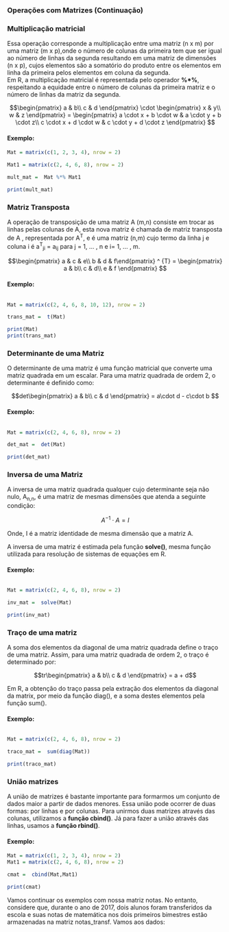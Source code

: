 ### <b>Operações com Matrizes (Continuação) </b>

### Multiplicação matricial
Essa operação corresponde a multiplicação entre uma matriz (n x m) por uma matriz (m x p),onde o número de colunas da primeira tem que ser igual ao número de linhas da segunda resultando em uma matriz de dimensões (n x p), cujos elementos são a somatório do produto entre os elementos em linha da primeira pelos elementos em coluna da segunda.<br>
Em R, a multiplicação matricial é representada pelo operador **%*%**, respeitando a equidade entre o número de colunas da primeira matriz e o número de linhas da matriz da segunda. <br>


```math
\begin{pmatrix} a & b\\ c & d \end{pmatrix} \cdot \begin{pmatrix} x & y\\ w & z \end{pmatrix} = \begin{pmatrix} a \cdot x + b \cdot w & a \cdot y + b \cdot z\\ c \cdot x + d \cdot w & c \cdot y + d \cdot z \end{pmatrix}


```
#### <b>Exemplo:</b><br>
``` R runnable
Mat = matrix(c(1, 2, 3, 4), nrow = 2)

Mat1 = matrix(c(2, 4, 6, 8), nrow = 2)

mult_mat =  Mat %*% Mat1

print(mult_mat)

```

### Matriz Transposta
A operação de transposição de uma matriz A (m,n) consiste em trocar as linhas pelas colunas de A, esta nova matriz é chamada de matriz transposta de A , representada por A<sup>T</sup>, e é uma matriz (n,m) cujo termo da linha j e coluna i é a<sup>T</sup><sub>ji</sub> = a<sub>ij</sub> para j = 1, ... , n e i= 1, ... , m. <br>


```math
\begin{pmatrix} a & c & e\\ b & d  & f\end{pmatrix} ^ {T} = \begin{pmatrix} a & b\\ c & d\\ e & f \end{pmatrix}

```
#### <b>Exemplo:</b><br>
``` R runnable

Mat = matrix(c(2, 4, 6, 8, 10, 12), nrow = 2)

trans_mat =  t(Mat)

print(Mat)
print(trans_mat)

```

### Determinante de uma Matriz
O determinante de uma matriz é uma função matricial que converte uma matriz quadrada em um escalar. Para uma matriz quadrada de ordem 2, o determinante é definido como:


```math
det\begin{pmatrix}
a & b\\ 
c & d
\end{pmatrix} = a\cdot d - c\cdot b

```
#### <b>Exemplo:</b><br>
``` R runnable

Mat = matrix(c(2, 4, 6, 8), nrow = 2)

det_mat =  det(Mat)

print(det_mat)

```
### Inversa de uma Matriz

A inversa de uma matriz quadrada qualquer cujo determinante seja não nulo, A<sub>n,n</sub>, é uma matriz de mesmas dimensões que atenda a seguinte condição:
```math
A^{-1} \cdot A = I
```

Onde, I é a matriz identidade de mesma dimensão que a matriz A.<br>

A inversa de uma matriz é estimada pela função **solve()**, mesma função utilizada para resolução de sistemas de equações em R.

#### <b>Exemplo:</b><br>
``` R runnable

Mat = matrix(c(2, 4, 6, 8), nrow = 2)

inv_mat =  solve(Mat)

print(inv_mat)

```
### Traço de uma matriz

A soma dos elementos da diagonal de uma matriz quadrada define o traço de uma matriz. Assim, para uma matriz quadrada de ordem 2, o traço é determinado por:
```math
tr\begin{pmatrix} a & b\\ c & d \end{pmatrix} = a + d
```
Em R, a obtenção do traço passa pela extração dos elementos da diagonal da matrix, por meio da função diag(), e a soma destes elementos pela função sum(). <br>

#### <b>Exemplo:</b><br>
``` R runnable

Mat = matrix(c(2, 4, 6, 8), nrow = 2)

traco_mat =  sum(diag(Mat))

print(traco_mat)

```

### União matrizes
A união de matrizes é bastante importante para formarmos um conjunto de dados maior a partir de dados menores. Essa união pode ocorrer de duas formas: por linhas e por colunas. Para unirmos duas matrizes através das colunas, utilizamos a **função cbind()**. Já para fazer a união através das linhas, usamos a **função rbind()**.

#### <b>Exemplo:</b><br>
``` R runnable
Mat = matrix(c(1, 2, 3, 4), nrow = 2)
Mat1 = matrix(c(2, 4, 6, 8), nrow = 2)

cmat =  cbind(Mat,Mat1)

print(cmat)

```

Vamos continuar os exemplos com nossa matriz notas. No entanto, considere que, durante o ano de 2017, dois alunos foram transferidos da escola e suas notas de matemática nos dois primeiros bimestres estão armazenadas na matriz notas_transf. Vamos aos dados:

